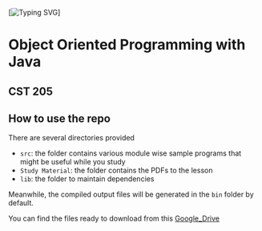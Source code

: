 [![Typing SVG](https://readme-typing-svg.demolab.com?font=Fira+Code&duration=3000&pause=1000&random=false&width=435&lines=Hola+People!%F0%9F%98%81;Hope+you+are+doing+well...%F0%9F%98%8A)]


# Object Oriented Programming with Java
## CST 205




## How to use the repo

There are several directories provided

- `src`: the folder contains various module wise sample programs that might be useful while you study
- `Study Material`: the folder contains the PDFs to the lesson
- `lib`: the folder to maintain dependencies

Meanwhile, the compiled output files will be generated in the `bin` folder by default.

You can find the files ready to download from this [Google_Drive](https://drive.google.com/drive/folders/1dofQwsP3exdD2-V3K9TDnejXpUF3uWTs?usp=sharing)

